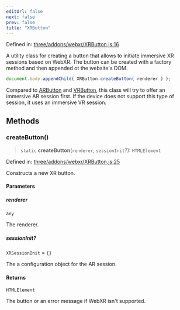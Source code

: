 ```yaml
---
editUrl: false
next: false
prev: false
title: "XRButton"
---
```


Defined in: [three/addons/webxr/XRButton.js:16](https://github.com/DefinitelyMaybe/three-i18n/blob/fa57b79433d1c349ffb23a78727299c8d4190136/three/addons/webxr/XRButton.js#L16)

A utility class for creating a button that allows to initiate
immersive XR sessions based on WebXR. The button can be created
with a factory method and then appended ot the website's DOM.

```js
document.body.appendChild( XRButton.createButton( renderer ) );
```

Compared to [ARButton](/addons/classes/arbutton/) and [VRButton](/addons/classes/vrbutton/), this class will
try to offer an immersive AR session first. If the device does not
support this type of session, it uses an immersive VR session.

## Methods

### createButton()

> `static` **createButton**(`renderer`, `sessionInit`?): `HTMLElement`

Defined in: [three/addons/webxr/XRButton.js:25](https://github.com/DefinitelyMaybe/three-i18n/blob/fa57b79433d1c349ffb23a78727299c8d4190136/three/addons/webxr/XRButton.js#L25)

Constructs a new XR button.

#### Parameters

##### renderer

`any`

The renderer.

##### sessionInit?

`XRSessionInit` = `{}`

The a configuration object for the AR session.

#### Returns

`HTMLElement`

The button or an error message if WebXR isn't supported.
